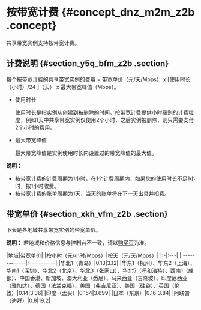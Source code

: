 # 按带宽计费 {#concept_dnz_m2m_z2b .concept}

共享带宽实例支持按带宽计费。

## 计费说明 {#section_y5q_bfm_z2b .section}

每个按带宽计费的共享带宽实例的费用 = 带宽单价（元/天/Mbps） x \[使用时长（小时）/24 \]（天） x 最大带宽峰值（Mbps）。

-   使用时长

    使用时长是指实例从创建到被删除的时间。按带宽计费提供小时级别的计费粒度，例如1天中共享带宽实例仅使用2个小时，之后实例被删除，则只需要支付2个小时的费用。

-   最大带宽峰值

    最大带宽峰值是实例使用时长内设置过的带宽峰值的最大值。


**说明：** 

-   按带宽计费的计费周期为1小时，在1个计费周期内，如果您的使用时长不足1小时，按1小时收费。
-   按带宽计费的账单周期为1天，当天的账单将在下一天出具并扣费。

## 带宽单价 {#section_xkh_vfm_z2b .section}

下表是各地域共享带宽实例的带宽单价。

**说明：** 若地域和价格信息与控制台不一致，请以[购买页](https://common-buy.aliyun.com/?spm=5176.11451019.0.0.227ff9df1WQZo8&commodityCode=cbwp#/buy)为准。

|地域|带宽单价|
|按小时（元/小时/Mbps）|按天（元/天/Mbps）|
|:-|:---|
|:-------------|:-----------|
|华北1（青岛）|0.13|3.12|
|华东1（杭州）、华东2（上海）、华南1（深圳）、华北2（北京）、华北3（张家口）、华北5（呼和浩特）、西南1（成都）、中国香港、新加坡、澳大利亚（悉尼）、马来西亚（吉隆坡）、印度尼西亚（雅加达）、德国（法兰克福）、美国（弗吉尼亚）、美国（硅谷）、英国（伦敦）|0.14|3.36|
|印度（孟买）|0.154|3.699|
|日本（东京）|0.16|3.84|
|阿联酋（迪拜）|0.8|19.2|

